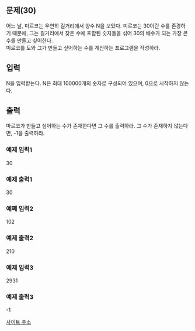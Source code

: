 ## 문제(30)

어느 날, 미르코는 우연히 길거리에서 양수 N을 보았다. 미르코는 30이란 수를 존경하기 때문에, 그는 길거리에서 찾은 수에 포함된 숫자들을 섞어 30의 배수가 되는 가장 큰 수를 만들고 싶어한다.  
미르코를 도와 그가 만들고 싶어하는 수를 계산하는 프로그램을 작성하라.

## 입력

N을 입력받는다. N은 최대 100000개의 숫자로 구성되어 있으며, 0으로 시작하지 않는다.

## 출력

마르코가 만들고 싶어하는 수가 존재한다면 그 수를 출력하라. 그 수가 존재하지 않는다면, -1을 출력하라.

### 예제 입력1

30

### 예제 출력1

30

### 예쩨 입력2

102

### 예제 출력2

210

### 예제 입력3

2931

### 예제 출력3

-1


[사이트 주소](https://www.acmicpc.net/problem/10610)
